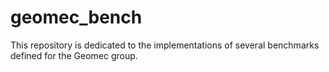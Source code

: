 # geomec_bench


This repository is dedicated to the implementations of several benchmarks defined for the Geomec group.
